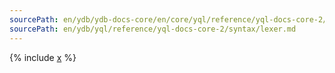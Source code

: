 ```yaml
---
sourcePath: en/ydb/ydb-docs-core/en/core/yql/reference/yql-docs-core-2/syntax/lexer.md
sourcePath: en/ydb/yql/reference/yql-docs-core-2/syntax/lexer.md
---
```



{% include [x](_includes/lexer.md) %}

